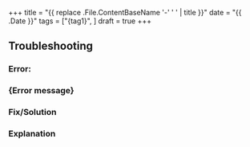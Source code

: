 +++
title = "{{ replace .File.ContentBaseName '-' ' ' | title }}"
date = "{{ .Date }}"
tags = ["{tag1}", ]
draft = true
+++


<!--more-->

## Troubleshooting
### Error:
### {Error message}
### Fix/Solution
### Explanation


<!--end-->
